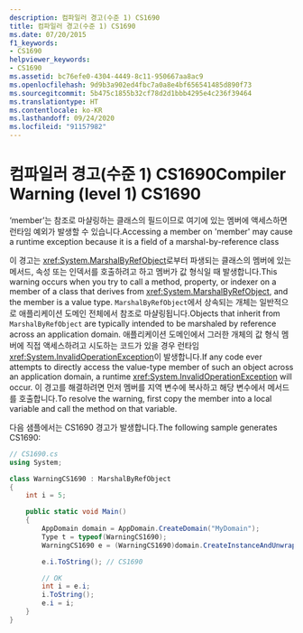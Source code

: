 ```yaml
---
description: 컴파일러 경고(수준 1) CS1690
title: 컴파일러 경고(수준 1) CS1690
ms.date: 07/20/2015
f1_keywords:
- CS1690
helpviewer_keywords:
- CS1690
ms.assetid: bc76efe0-4304-4449-8c11-950667aa8ac9
ms.openlocfilehash: 9d9b3a902ed4fbc7a0a8e4bf656541485d890f73
ms.sourcegitcommit: 5b475c1855b32cf78d2d1bbb4295e4c236f39464
ms.translationtype: HT
ms.contentlocale: ko-KR
ms.lasthandoff: 09/24/2020
ms.locfileid: "91157982"
---
```

# <a name="compiler-warning-level-1-cs1690"></a><span data-ttu-id="c8478-103">컴파일러 경고(수준 1) CS1690</span><span class="sxs-lookup"><span data-stu-id="c8478-103">Compiler Warning (level 1) CS1690</span></span>

<span data-ttu-id="c8478-104">‘member’는 참조로 마샬링하는 클래스의 필드이므로 여기에 있는 멤버에 액세스하면 런타임 예외가 발생할 수 있습니다.</span><span class="sxs-lookup"><span data-stu-id="c8478-104">Accessing a member on 'member' may cause a runtime exception because it is a field of a marshal-by-reference class</span></span>  
  
 <span data-ttu-id="c8478-105">이 경고는 <xref:System.MarshalByRefObject>로부터 파생되는 클래스의 멤버에 있는 메서드, 속성 또는 인덱서를 호출하려고 하고 멤버가 값 형식일 때 발생합니다.</span><span class="sxs-lookup"><span data-stu-id="c8478-105">This warning occurs when you try to call a method, property, or indexer on a member of a class that derives from <xref:System.MarshalByRefObject>, and the member is a value type.</span></span> <span data-ttu-id="c8478-106">`MarshalByRefObject`에서 상속되는 개체는 일반적으로 애플리케이션 도메인 전체에서 참조로 마샬링됩니다.</span><span class="sxs-lookup"><span data-stu-id="c8478-106">Objects that inherit from `MarshalByRefObject` are typically intended to be marshaled by reference across an application domain.</span></span> <span data-ttu-id="c8478-107">애플리케이션 도메인에서 그러한 개체의 값 형식 멤버에 직접 액세스하려고 시도하는 코드가 있을 경우 런타임 <xref:System.InvalidOperationException>이 발생합니다.</span><span class="sxs-lookup"><span data-stu-id="c8478-107">If any code ever attempts to directly access the value-type member of such an object across an application domain, a runtime <xref:System.InvalidOperationException> will occur.</span></span> <span data-ttu-id="c8478-108">이 경고를 해결하려면 먼저 멤버를 지역 변수에 복사하고 해당 변수에서 메서드를 호출합니다.</span><span class="sxs-lookup"><span data-stu-id="c8478-108">To resolve the warning, first copy the member into a local variable and call the method on that variable.</span></span>
  
 <span data-ttu-id="c8478-109">다음 샘플에서는 CS1690 경고가 발생합니다.</span><span class="sxs-lookup"><span data-stu-id="c8478-109">The following sample generates CS1690:</span></span>  
  
```csharp  
// CS1690.cs  
using System;

class WarningCS1690 : MarshalByRefObject
{
    int i = 5;

    public static void Main()
    {
        AppDomain domain = AppDomain.CreateDomain("MyDomain");
        Type t = typeof(WarningCS1690);
        WarningCS1690 e = (WarningCS1690)domain.CreateInstanceAndUnwrap(t.Assembly.FullName,t.FullName);

        e.i.ToString(); // CS1690

        // OK  
        int i = e.i;
        i.ToString();
        e.i = i;
    }
}
```

